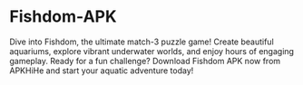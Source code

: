 # Fishdom-APK
Dive into Fishdom, the ultimate match-3 puzzle game! Create beautiful aquariums, explore vibrant underwater worlds, and enjoy hours of engaging gameplay. Ready for a fun challenge? Download Fishdom APK now from APKHiHe and start your aquatic adventure today!
